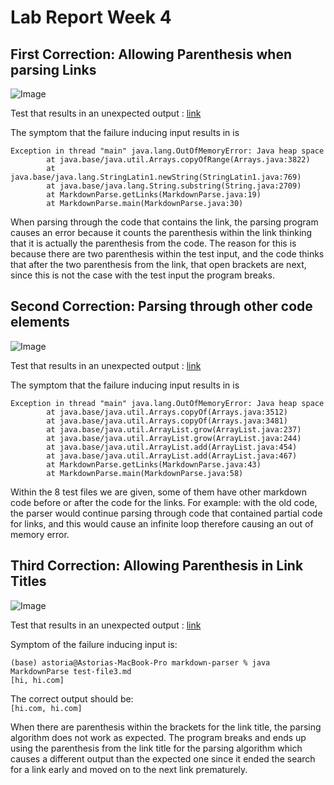 # Lab Report Week 4

## First Correction: Allowing Parenthesis when parsing Links

![Image](https://github.com/astoriama/cse15l-lab-reports/raw/main/CorrectionLink1.png)

Test that results in an unexpected output : [link](https://github.com/astoriama/markdown-parser/commit/d0a6a357b7a569e9424167a06e03bda0c65eb455)

The symptom that the failure inducing input results in is 

``` 
Exception in thread "main" java.lang.OutOfMemoryError: Java heap space
        at java.base/java.util.Arrays.copyOfRange(Arrays.java:3822)
        at java.base/java.lang.StringLatin1.newString(StringLatin1.java:769)
        at java.base/java.lang.String.substring(String.java:2709)
        at MarkdownParse.getLinks(MarkdownParse.java:19)
        at MarkdownParse.main(MarkdownParse.java:30)
```
When parsing through the code that contains the link, the parsing program causes an error because it counts the parenthesis within the link thinking that it is actually the parenthesis from the code. The reason for this is because there are two parenthesis within the test input, and the code thinks that after the two parenthesis from the link, that open brackets are next, since this is not the case with the test input the program breaks. 

## Second Correction: Parsing through other code elements 

![Image](https://github.com/astoriama/cse15l-lab-reports/raw/main/CorrectionLink2.1.png)

Test that results in an unexpected output : [link](https://github.com/astoriama/markdown-parser/commit/faa8431f04f6e5f6b86c51881fa1e35b2cb7ac09)

The symptom that the failure inducing input results in is 

```
Exception in thread "main" java.lang.OutOfMemoryError: Java heap space
        at java.base/java.util.Arrays.copyOf(Arrays.java:3512)
        at java.base/java.util.Arrays.copyOf(Arrays.java:3481)
        at java.base/java.util.ArrayList.grow(ArrayList.java:237)
        at java.base/java.util.ArrayList.grow(ArrayList.java:244)
        at java.base/java.util.ArrayList.add(ArrayList.java:454)
        at java.base/java.util.ArrayList.add(ArrayList.java:467)
        at MarkdownParse.getLinks(MarkdownParse.java:43)
        at MarkdownParse.main(MarkdownParse.java:58)
```

Within the 8 test files we are given, some of them have other markdown code before or after the code for the links. For example: with the old code, the parser would continue parsing through code that contained partial code for links, and this would cause an infinite loop therefore causing an out of memory error.

## Third Correction: Allowing Parenthesis in Link Titles

![Image](https://github.com/astoriama/cse15l-lab-reports/raw/main/CorrectionLink3.png)

Test that results in an unexpected output : [link](https://github.com/astoriama/markdown-parser/commit/6e9b08eba085109f2ffdbadc5075d8ded5b3a2c5)

Symptom of the failure inducing input is:   
```(base) astoria@Astorias-MacBook-Pro markdown-parser % javac MarkdownParse.java
(base) astoria@Astorias-MacBook-Pro markdown-parser % java MarkdownParse test-file3.md
[hi, hi.com]
```
The correct output should be:   
`[hi.com, hi.com]`  

When there are parenthesis within the brackets for the link title, the parsing algorithm does not work as expected. The program breaks and ends up using the parenthesis from the link title for the parsing algorithm which causes a different output than the expected one since it ended the search for a link early and moved on to the next link prematurely.  




